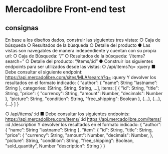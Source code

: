 # Mercadolibre Front-end test

## consignas

En base a los diseños dados, construir las siguientes tres vistas:
○ Caja de búsqueda
○ Resultados de la búsqueda
○ Detalle del producto
● Las vistas son navegables de manera independiente y cuentan con su propia url:
○ Caja de Búsqueda:  “/”
○ Resultados de la búsqueda: “/items?search=”
○ Detalle del producto:  “/items/:id”
● Construir los siguientes endpoints para ser utilizados desde las vistas: ○ /api/items?q= :query
■ Debe consultar el siguiente endpoint:
https://api.mercadolibre.com/sites/MLA/search?q= :query
Y devolver los resultados en el formato indicado:
{
  “author”: {
  “name”: String
  “lastname”: String },
  categories: [String, String, String, ...], items: [
    {
      "id": String, "title": String, "price": {
      "currency": String, "amount": Number, "decimals": Number
    },
  “picture”: String, "condition": String, "free_shipping": Boolean
  }, {...}, {...}, {...}
  ] }

○ /api/items/ :id
■ Debe consultar los siguientes endpoints:
https://api.mercadolibre.com/items/ :id https://api.mercadolibre.com/items/ :id /description
Y devolver los resultados en el formato indicado:
{
  “author”: {
  “name”: String
  “lastname”: String },
  “item”: {
  "id": String, "title": String, "price": {
  "currency": String, "amount": Number, "decimals": Number,
},
“picture”: String, "condition": String, "free_shipping": Boolean, "sold_quantity", Number "description": String
} }